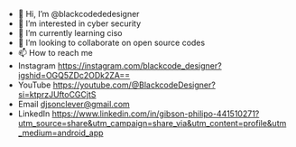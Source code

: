 - 👋 Hi, I’m @blackcodededesigner
- 👀 I’m interested in cyber security 
- 🌱 I’m currently learning ciso
- 💞️ I’m looking to collaborate on open source codes 
- 📫 How to reach me
- Instagram https://instagram.com/blackcode_designer?igshid=OGQ5ZDc2ODk2ZA==
- YouTube https://youtube.com/@BlackcodeDesigner?si=ktprzJUftoCGCjtS
- Email djsonclever@gmail.com
- LinkedIn https://www.linkedin.com/in/gibson-philipo-441510271?utm_source=share&utm_campaign=share_via&utm_content=profile&utm_medium=android_app
<!---
blackcodededesigner/blackcodededesigner is a ✨ special ✨ repository because its `README.md` (this file) appears on your GitHub profile.
You can click the Preview link to take a look at your changes.
--->


